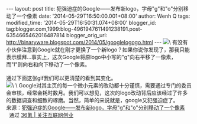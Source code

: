 --- layout: post title:
犯强迫症的Google——发布新logo，字母"g"和"o"分别移动了一个像素 date:
'2014-05-29T16:50:00.001+08:00' author: Wenh Q tags: modified\_time:
'2014-05-29T16:50:31.074+08:00' blogger\_id:
tag:blogger.com,1999:blog-4961947611491238191.post-6354665462016487814
blogger\_orig\_url:
http://binaryware.blogspot.com/2014/05/googlelogogo.html ---
![](https://images-blogger-opensocial.googleusercontent.com/gadgets/proxy?url=http%3A%2F%2Fa.36krcnd.com%2Fphoto%2F2014%2F0f3e1949de7906162e00f5530a4270de.jpg&container=blogger&gadget=a&rewriteMime=image%2F*)\
有没有小伙伴注意到Google就在刚才更换了一个新logo？如果你说你发现了，那我只能表示膜拜...事实上，这次Google将原logo中小写的"g"向右平移了一像素，而"l"则向右和向下移动了一个像素。\
\
通过下面这张gif我们可以更清楚的看到其变化。\
![](https://images-blogger-opensocial.googleusercontent.com/gadgets/proxy?url=http%3A%2F%2Fa.36krcnd.com%2Fphoto%2F2014%2Fd52e3c7fe7ecf35a6ff056b55a089955.gif&container=blogger&gadget=a&rewriteMime=image%2F*)\
\
Google对其主页的每一个微小元素的改动都十分谨慎，需要通过专门的委员会审核，经常会耗时数月。我们可以想见，这次的logo改动背后应该经过了许多的数据调查和细致的琢磨。当然，简单的来说就是，google又犯强迫症了。
\
来源：[犯强迫症的Google——发布新logo，字母"g"和"o"分别移动了一个像素](http://www.36kr.com/p/212397.html) 
  通过 [36氪 | 关注互联网创业](http://www.36kr.com/)
